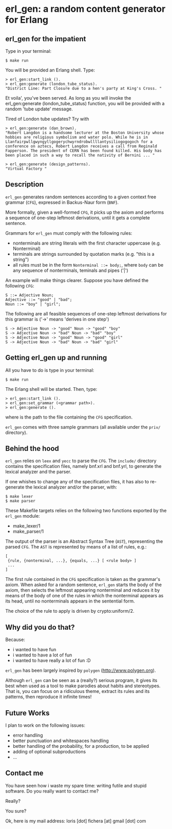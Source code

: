 erl_gen: a random content generator for Erlang
=================================================

erl_gen for the impatient
-------------------------
Type in your terminal:

    $ make run

You will be provided an Erlang shell. Type:

    > erl_gen:start_link ().
    > erl_gen:generate (london_tube_status).
    "District Line: Part Closure due to a hen's party at King's Cross. "


Et voila', you've been served. As long as you will invoke the 
erl_gen:generate (london_tube_status) function, you will be provided with a 
random 'tube update' message.

Tired of London tube updates? Try with 

    > erl_gen:generate (dan_brown).
    "Robert Langdon is a handsome lecturer at the Boston University whose hobbies are religious symbolism and water polo. While he is in Llanfairpwllgwyngyllgogerychwyrndrobwllllantysiliogogogoch for a conference on aztecs, Robert Langdon receives a call from Reginald Fapperson. The president of CERN has been found killed. His body has been placed in such a way to recall the nativity of Bernini ... "

    > erl_gen:generate (design_patterns).
    "Virtual Factory "


Description
-----------

`erl_gen` generates random sentences according to a given context free grammar (`CFG`),
expressed in Backus-Naur form (`BNF`).

More formally, given a well-formed `CFG`, it picks up the axiom and 
performs a sequence of one-step leftmost derivations, until it gets a complete 
sentence.

Grammars for `erl_gen` must comply with the following rules:

* nonterminals are string literals with the first character uppercase (e.g. Nonterminal)
* terminals are strings surrounded by quotation marks (e.g. "this is a string")
* all rules must be in the form `Nonterminal ::= body;`, where `body` can be any sequence of nonterminals, teminals and pipes ('|')

An example will make things clearer. 
Suppose you have defined the following `CFG`:

    S ::= Adjective Noun;
    Adjective ::= "good" | "bad";
    Noun ::= "boy" | "girl";


The following are all feasible sequences of one-step leftmost derivations for this 
grammar is ('->' means 'derives in one step')


    S -> Adjective Noun -> "good" Noun -> "good" "boy"
    S -> Adjective Noun -> "bad" Noun -> "bad" "boy"
    S -> Adjective Noun -> "good" Noun -> "good" "girl"
    S -> Adjective Noun -> "bad" Noun -> "bad" "girl"


Getting erl_gen up and running
------------------------------

All you have to do is type in your terminal:

    $ make run

The Erlang shell will be started. Then, type:

    > erl_gen:start_link ().
    > erl_gen:set_grammar (<grammar path>).
    > erl_gen:generate ().

where <grammar path> is the path to the file containing the `CFG` specification.

`erl_gen` comes with three sample grammars (all available under the `priv/` directory).



Behind the hood
---------------

`erl_gen` relies on `leex` and `yecc` to parse the `CFG`.
The `include/` directory contains the specification files, namely bnf.xrl and 
bnf.yrl, to generate the lexical analyzer and the parser.

If one whishes to change any of the specification files, it has also to 
re-generate the lexical analyzer and/or the parser, with:

    $ make lexer
    $ make parser
 
These Makefile targets relies on the following two functions exported by the
`erl_gen` module:

* make_lexer/1
* make_parser/1 

The output of the parser is an Abstract Syntax Tree (`AST`), representing the 
parsed `CFG`. The `AST` is represented by means of a list of rules, e.g.:

    [
     {rule, {nonterminal, ...}, {equals, ...} [ <rule body> ]
     ...
    ]

The first rule contained in the `CFG` specification is taken as the grammar's 
axiom. 
When asked for a random sentence, `erl_gen` starts the body of the axiom, then
selects the leftmost appearing nonterminal and reduces it by means of the 
body of one of the rules in which the nonterminal appears as its head, 
until no nonterminals appears in the sentential form.

The choice of the rule to apply is driven by crypto:uniform/2.


Why did you do that?
--------------------

Because:

* i wanted to have fun
* i wanted to have a lot of fun
* i wanted to have really a lot of fun :D

`erl_gen` has been largely inspired by `polygen` (http://www.polygen.org).

Although `erl_gen` can be seen as a (really?) serious program, it gives its best 
when used as a tool to make parodies about habits and stereotypes.
That is, you can focus on a ridiculous theme, extract its rules and its patterns,
then reproduce it infinite times!


Future Works
------------

I plan to work on the following issues:

* error handling
* better punctuation and whitespaces handling
* better handling of the probability, for a production, to be applied
* adding of optional subproductions
* ...


Contact me
----------

You have seen how i waste my spare time: writing futile and stupid software.
Do you really want to contact me?

Really?

You sure?

Ok, here is my mail address: loris [dot] fichera [at] gmail [dot] com
